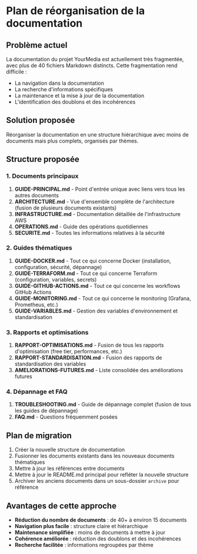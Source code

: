 # Plan de réorganisation de la documentation

## Problème actuel

La documentation du projet YourMedia est actuellement très fragmentée, avec plus de 40 fichiers Markdown distincts. Cette fragmentation rend difficile :
- La navigation dans la documentation
- La recherche d'informations spécifiques
- La maintenance et la mise à jour de la documentation
- L'identification des doublons et des incohérences

## Solution proposée

Réorganiser la documentation en une structure hiérarchique avec moins de documents mais plus complets, organisés par thèmes.

## Structure proposée

### 1. Documents principaux

1. **GUIDE-PRINCIPAL.md** - Point d'entrée unique avec liens vers tous les autres documents
2. **ARCHITECTURE.md** - Vue d'ensemble complète de l'architecture (fusion de plusieurs documents existants)
3. **INFRASTRUCTURE.md** - Documentation détaillée de l'infrastructure AWS
4. **OPERATIONS.md** - Guide des opérations quotidiennes
5. **SECURITE.md** - Toutes les informations relatives à la sécurité

### 2. Guides thématiques

1. **GUIDE-DOCKER.md** - Tout ce qui concerne Docker (installation, configuration, sécurité, dépannage)
2. **GUIDE-TERRAFORM.md** - Tout ce qui concerne Terraform (configuration, variables, secrets)
3. **GUIDE-GITHUB-ACTIONS.md** - Tout ce qui concerne les workflows GitHub Actions
4. **GUIDE-MONITORING.md** - Tout ce qui concerne le monitoring (Grafana, Prometheus, etc.)
5. **GUIDE-VARIABLES.md** - Gestion des variables d'environnement et standardisation

### 3. Rapports et optimisations

1. **RAPPORT-OPTIMISATIONS.md** - Fusion de tous les rapports d'optimisation (free tier, performances, etc.)
2. **RAPPORT-STANDARDISATION.md** - Fusion des rapports de standardisation des variables
3. **AMELIORATIONS-FUTURES.md** - Liste consolidée des améliorations futures

### 4. Dépannage et FAQ

1. **TROUBLESHOOTING.md** - Guide de dépannage complet (fusion de tous les guides de dépannage)
2. **FAQ.md** - Questions fréquemment posées

## Plan de migration

1. Créer la nouvelle structure de documentation
2. Fusionner les documents existants dans les nouveaux documents thématiques
3. Mettre à jour les références entre documents
4. Mettre à jour le README.md principal pour refléter la nouvelle structure
5. Archiver les anciens documents dans un sous-dossier `archive` pour référence

## Avantages de cette approche

- **Réduction du nombre de documents** : de 40+ à environ 15 documents
- **Navigation plus facile** : structure claire et hiérarchique
- **Maintenance simplifiée** : moins de documents à mettre à jour
- **Cohérence améliorée** : réduction des doublons et des incohérences
- **Recherche facilitée** : informations regroupées par thème
